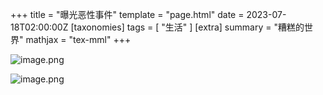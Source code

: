 +++
title = "曝光恶性事件"
template = "page.html"
date = 2023-07-18T02:00:00Z
[taxonomies]
tags = [ "生活"  ]
[extra]
summary = "糟糕的世界"
mathjax = "tex-mml"
+++

<!-- more -->

![image.png](https://s2.loli.net/2023/08/05/OiCVt6FHhfzM5NG.png)

![image.png](https://s2.loli.net/2023/08/05/kxuDyArCzom7F1f.png)
